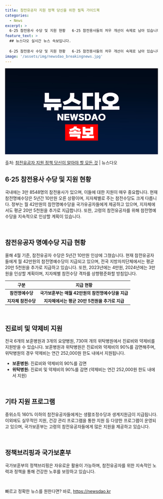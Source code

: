 ```yaml
---
title: 참전유공자 지원 정책 당신을 위한 필독 가이드북
categories:
  - News
excerpt: >
  6·25 참전용사 수당 및 지원 현황   6·25 참전용사들의 처우 개선이 숙제로 남아 있습니다. 현재 약 …
feature_text: >
  ## 뉴스다오 실시간 뉴스 속보입니다.

  6·25 참전용사 수당 및 지원 현황   6·25 참전용사들의 처우 개선이 숙제로 남아 있습니다. 현재 약 …
image: '/assets/img/newsdao_breakingnews.jpg'
---
```


![뉴스다오 속보](/assets/img/newsdao_breakingnews.jpg)

<p>출처: <a href="https://newsdao.kr/4124" rel="dofollow">참전유공자 지원 정책 당신이 알아야 할 모든 것</a> | 뉴스다오</p>

<h2 data-ke-size="size26">6·25 참전용사 수당 및 지원 현황</h2>
국내에는 3만 8548명의 참전용사가 있으며, 이들에 대한 지원이 매우 중요합니다. 현재 참전명예수당은 5년간 10만원 오른 상황이며, 지자체별로 주는 참전수당도 크게 다릅니다. 정부는 월 42만원의 참전명예수당을 국가유공자들에게 제공하고 있으며, 지자체에서도 평균 20만 5천원을 추가로 지급합니다. 또한, 고령의 참전유공자를 위해 참전명예수당을 지속적으로 인상할 계획이 있습니다.

<p data-ke-size="size16">&nbsp;</p>

<h2 data-ke-size="size26">참전유공자 명예수당 지급 현황</h2>
올해 4월 기준, 참전유공자 수당은 5년간 10만원 인상에 그쳤습니다. 현재 참전유공자들에게 월 42만원의 참전명예수당이 지급되고 있으며, 전국 지방자치단체에서는 평균 20만 5천원을 추가로 지급하고 있습니다. 또한, 2023년에는 4만원, 2024년에는 3만원을 인상할 계획이며, 지자체별 참전수당 격차를 상향평준화할 방침입니다.

<table>
<thead>
<tr>
<th style="text-align: center;">구분</th>
<th style="text-align: center;">지급 현황</th>
</tr>
</thead>
<tbody>
<tr>
<td style="text-align: center;"><b>참전명예수당</b></td>
<td style="text-align: center;"><b>국가보훈부는 매월 42만원의 참전명예수당을 지급</b></td>
</tr>
<tr>
<td style="text-align: center;"><b>지자체 참전수당</b></td>
<td style="text-align: center;"><b>지자체에서는 평균 20만 5천원을 추가로 지급</b></td>
</tr>
</tbody>
</table>

<p data-ke-size="size16">&nbsp;</p>

<h2 data-ke-size="size26">진료비 및 약제비 지원</h2>
전국 6개의 보훈병원과 3개의 요양병원, 730여 개의 위탁병원에서 진료비와 약제비를 지원받을 수 있습니다. 보훈병원과 위탁병원은 진료비와 약제비의 90%를 감면해주며, 위탁병원의 경우 약제비는 연간 252,000원 한도 내에서 지원됩니다.

<ul>
<li><b>보훈병원:</b> 진료비와 약제비의 90%를 감면</li>
<li><b>위탁병원:</b> 진료비 및 약제비의 90%를 감면 (약제비는 연간 252,000원 한도 내에서 지원)</li>
</ul>

<p data-ke-size="size16">&nbsp;</p>

<h2 data-ke-size="size26">기타 지원 프로그램</h2>
중위소득 160% 이하의 참전유공자들에게는 생활조정수당과 생계지원금이 지급됩니다. 이외에도 실무적인 지원, 건강 관리 프로그램을 통한 지원 등 다양한 프로그램이 운영되고 있으며, 국가보훈부는 고령의 참전유공자들에게 많은 지원을 제공하고 있습니다.

<p data-ke-size="size16">&nbsp;</p>

<h2 data-ke-size="size26">정책브리핑과 국가보훈부</h2>
국가보훈부의 정책브리핑은 자유로운 활용이 가능하며, 참전유공자를 위한 지속적인 노력과 정책을 통해 건강한 노후를 보장하고 있습니다.

<p data-ke-size="size16">&nbsp;</p> 

빠르고 정확한 뉴스를 원한다면? 바로, <a href="https://newsdao.kr" rel="dofollow">https://newsdao.kr</a>


